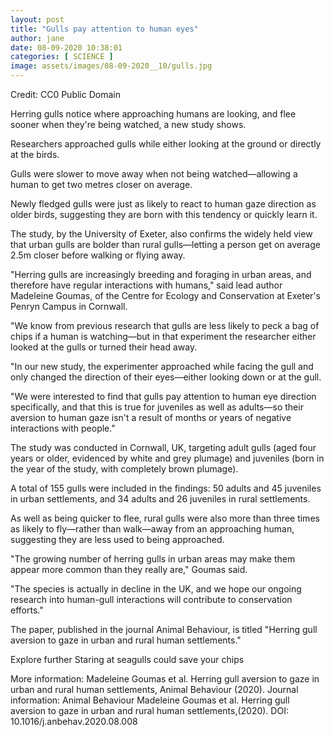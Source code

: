 ```yaml
---
layout: post
title: "Gulls pay attention to human eyes"
author: jane 
date: 08-09-2020 10:38:01 
categories: [ SCIENCE ] 
image: assets/images/08-09-2020__10/gulls.jpg
---
```

Credit: CC0 Public Domain

Herring gulls notice where approaching humans are looking, and flee sooner when they're being watched, a new study shows.

Researchers approached gulls while either looking at the ground or directly at the birds.

Gulls were slower to move away when not being watched—allowing a human to get two metres closer on average.

Newly fledged gulls were just as likely to react to human gaze direction as older birds, suggesting they are born with this tendency or quickly learn it.

The study, by the University of Exeter, also confirms the widely held view that urban gulls are bolder than rural gulls—letting a person get on average 2.5m closer before walking or flying away.

"Herring gulls are increasingly breeding and foraging in urban areas, and therefore have regular interactions with humans," said lead author Madeleine Goumas, of the Centre for Ecology and Conservation at Exeter's Penryn Campus in Cornwall.

"We know from previous research that gulls are less likely to peck a bag of chips if a human is watching—but in that experiment the researcher either looked at the gulls or turned their head away.

"In our new study, the experimenter approached while facing the gull and only changed the direction of their eyes—either looking down or at the gull.

"We were interested to find that gulls pay attention to human eye direction specifically, and that this is true for juveniles as well as adults—so their aversion to human gaze isn't a result of months or years of negative interactions with people."

The study was conducted in Cornwall, UK, targeting adult gulls (aged four years or older, evidenced by white and grey plumage) and juveniles (born in the year of the study, with completely brown plumage).

A total of 155 gulls were included in the findings: 50 adults and 45 juveniles in urban settlements, and 34 adults and 26 juveniles in rural settlements.

As well as being quicker to flee, rural gulls were also more than three times as likely to fly—rather than walk—away from an approaching human, suggesting they are less used to being approached.

"The growing number of herring gulls in urban areas may make them appear more common than they really are," Goumas said.

"The species is actually in decline in the UK, and we hope our ongoing research into human-gull interactions will contribute to conservation efforts."

The paper, published in the journal Animal Behaviour, is titled "Herring gull aversion to gaze in urban and rural human settlements."

Explore further Staring at seagulls could save your chips

More information: Madeleine Goumas et al. Herring gull aversion to gaze in urban and rural human settlements, Animal Behaviour (2020). Journal information: Animal Behaviour Madeleine Goumas et al. Herring gull aversion to gaze in urban and rural human settlements,(2020). DOI: 10.1016/j.anbehav.2020.08.008